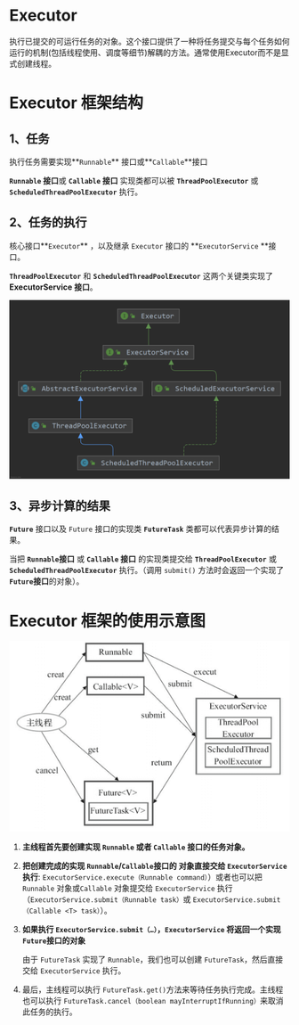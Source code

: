 # Executor

执行已提交的可运行任务的对象。这个接口提供了一种将任务提交与每个任务如何运行的机制(包括线程使用、调度等细节)解耦的方法。通常使用Executor而不是显式创建线程。



# Executor 框架结构

## 1、任务

执行任务需要实现**`Runnable`** 接口或**`Callable`**接口

**`Runnable` 接口**或 **`Callable` 接口** 实现类都可以被 **`ThreadPoolExecutor`** 或 **`ScheduledThreadPoolExecutor`** 执行。



## 2、任务的执行

核心接口**`Executor`** ，以及继承 `Executor` 接口的 **`ExecutorService` **接口。

**`ThreadPoolExecutor`** 和 **`ScheduledThreadPoolExecutor`** 这两个关键类实现了 **ExecutorService 接口**。



<img src="Executor.assets/ScheduledThreadPoolExecutor.png" alt="ScheduledThreadPoolExecutor" style="zoom: 50%;" />



## 3、异步计算的结果

**`Future`** 接口以及 `Future` 接口的实现类 **`FutureTask`** 类都可以代表异步计算的结果。

当把 **`Runnable`接口** 或 **`Callable` 接口** 的实现类提交给 **`ThreadPoolExecutor`** 或 **`ScheduledThreadPoolExecutor`** 执行。（调用 `submit()` 方法时会返回一个实现了 **`Future`接口**的对象）。



# Executor 框架的使用示意图



<img src="Executor.assets/Executor框架的使用示意图.png" alt="Executor框架的使用示意图"  />

1. **主线程首先要创建实现 `Runnable` 或者 `Callable` 接口的任务对象。**

2. **把创建完成的实现 `Runnable`/`Callable`接口的 对象直接交给 `ExecutorService` 执行**: `ExecutorService.execute（Runnable command）`）或者也可以把 `Runnable` 对象或`Callable` 对象提交给 `ExecutorService` 执行（`ExecutorService.submit（Runnable task）`或 `ExecutorService.submit（Callable <T> task）`）。

3. **如果执行 `ExecutorService.submit（…）`，`ExecutorService` 将返回一个实现`Future`接口的对象**

   由于 `FutureTask` 实现了 `Runnable`，我们也可以创建 `FutureTask`，然后直接交给 `ExecutorService` 执行。

4. 最后，主线程可以执行 `FutureTask.get()`方法来等待任务执行完成。主线程也可以执行 `FutureTask.cancel（boolean mayInterruptIfRunning）`来取消此任务的执行。

